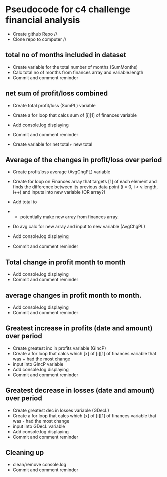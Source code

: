 # Pseudocode for c4 challenge financial analysis
- Create github Repo //
- Clone repo to computer //

##


## total no of months included in dataset
- Create variable for the total number of months (SumMonths)
- Calc total no of months from finances array and variable.length
- Commit and comment reminder

## net sum of profit/loss combined
- Create total profit/loss (SumPL) variable
- Create a for loop that calcs sum of [i][1] of finances variable
- Add console.log displaying
- Commit and comment reminder

- Create variable for net total+ new total

## Average of the changes in profit/loss over period
- Create profit/loss average (AvgChgPL) variable
- Create for loop on Finances array that targets [1] of each element and finds the difference between its previous data point (i = 0, i < v.length, i++) and inputs into new variable (OR array?)
- Add total to 
- - potentially make new array from finances array.
- Do avg calc for new array and input to new variable (AvgChgPL)

- Add console.log displaying
- Commit and comment reminder

<!-- NEXT TWO POTENTIALLY PART OF ABOVE POINT -->

## Total change in profit month to month
- Add console.log displaying
- Commit and comment reminder

## average changes in profit month to month.
- Add console.log displaying
- Commit and comment reminder

<!--  -->

## Greatest increase in profits (date and amount) over period
- Create greatest inc in profits variable (GIncP)
- Create a for loop that calcs which [x] of [i][1] of finances variable that was + had the most change
- input into GIncP variable
- Add console.log displaying
- Commit and comment reminder

## Greatest decrease in losses (date and amount) over period
- Create greatest dec in losses variable (GDecL)
- Create a for loop that calcs which [x] of [i][1] of finances variable that was - had the most change
- input into GDecL variable
- Add console.log displaying
- Commit and comment reminder

## Cleaning up
- clean/remove console.log
- Commit and comment reminder
